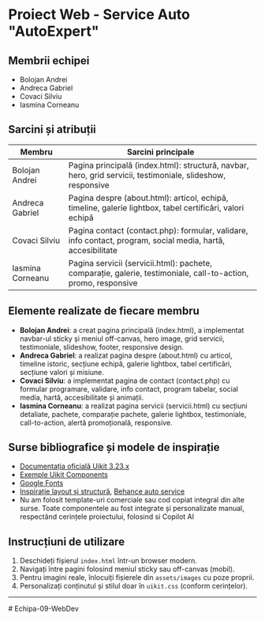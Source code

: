 # Proiect Web - Service Auto "AutoExpert"

## Membrii echipei
- Bolojan Andrei
- Andreca Gabriel
- Covaci Silviu
- Iasmina Corneanu

## Sarcini și atribuții

| Membru            | Sarcini principale                                                                 |
|-------------------|-----------------------------------------------------------------------------------|
| Bolojan Andrei    | Pagina principală (index.html): structură, navbar, hero, grid servicii, testimoniale, slideshow, responsive |
| Andreca Gabriel   | Pagina despre (about.html): articol, echipă, timeline, galerie lightbox, tabel certificări, valori echipă    |
| Covaci Silviu     | Pagina contact (contact.php): formular, validare, info contact, program, social media, hartă, accesibilitate |
| Iasmina Corneanu  | Pagina servicii (servicii.html): pachete, comparație, galerie, testimoniale, call-to-action, promo, responsive |

## Elemente realizate de fiecare membru
- **Bolojan Andrei**: a creat pagina principală (index.html), a implementat navbar-ul sticky și meniul off-canvas, hero image, grid servicii, testimoniale, slideshow, footer, responsive design.
- **Andreca Gabriel**: a realizat pagina despre (about.html) cu articol, timeline istoric, secțiune echipă, galerie lightbox, tabel certificări, secțiune valori și misiune.
- **Covaci Silviu**: a implementat pagina de contact (contact.php) cu formular programare, validare, info contact, program tabelar, social media, hartă, accesibilitate și animații.
- **Iasmina Corneanu**: a realizat pagina servicii (servicii.html) cu secțiuni detaliate, pachete, comparație pachete, galerie lightbox, testimoniale, call-to-action, alertă promoțională, responsive.

## Surse bibliografice și modele de inspirație
- [Documentația oficială Uikit 3.23.x](https://getuikit.com/docs/introduction)
- [Exemple Uikit Components](https://getuikit.com/assets/uikit/tests/index.html)
- [Google Fonts](https://fonts.google.com/)
- [Inspirație layout și structură](https://dribbble.com/tags/auto_service), [Behance auto service](https://www.behance.net/search/projects/?search=auto%20service)
- Nu am folosit template-uri comerciale sau cod copiat integral din alte surse. Toate componentele au fost integrate și personalizate manual, respectând cerințele proiectului, folosind si Copilot AI

## Instrucțiuni de utilizare
1. Deschideți fișierul `index.html` într-un browser modern.
2. Navigați între pagini folosind meniul sticky sau off-canvas (mobil).
3. Pentru imagini reale, înlocuiți fișierele din `assets/images` cu poze proprii.
4. Personalizați conținutul și stilul doar în `uikit.css` (conform cerințelor).

---

#   E c h i p a - 0 9 - W e b D e v 
 
 